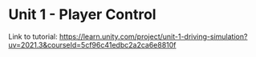 # Unit 1 - Player Control

Link to tutorial: https://learn.unity.com/project/unit-1-driving-simulation?uv=2021.3&courseId=5cf96c41edbc2a2ca6e8810f
